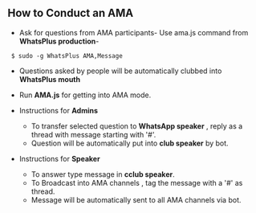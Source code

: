 ## How to Conduct an AMA

* Ask for questions from AMA participants- Use ama.js command from **WhatsPlus production**-
```
 $ sudo -g WhatsPlus AMA,Message
 ```
* Questions asked by people will be automatically clubbed into 
**WhatsPlus mouth**


* Run **AMA.js** for getting into  AMA mode.

* Instructions for  **Admins**
    - To transfer selected question to **WhatsApp speaker** ,
    reply as a thread with message starting with '#'.
   - Question will be automatically put into **club speaker**
   by bot.
 * Instructions for **Speaker** 
 
      - To answer type message  in **cclub speaker**.
      - To Broadcast into AMA channels , tag the message with a '#' as thread.  
      - Message will be automatically sent to all AMA channels via bot.